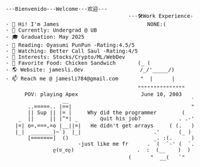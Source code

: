 <!--
**skxvtchy/skxvtchy** is a ✨ _special_ ✨ repository because its `README.md` (this file) appears on your GitHub profile.
Here are some ideas to get you started:
-->
<pre>
---Bienvenido---Welcome---欢迎---                                        ,;                             __|_
                                       ---🛠️Work Experience---        ,' |                        -----oo(_)oo----
- 👋 Hi! I'm James                            NONE:(                 /   :          __,-~~/~ "" `---.      
- 🤖 Currently: Undergrad @ UB                                    --'   /          _/_,---(      ,    ) 
- 🎓 Graduation: May 2025                                         \/ />/       __ /        <    /   )  \___
- 📰 Reading: Oyasumi PunPun -Rating:4.5/5                        /  /_\ --===;;;'====------------------===;;;=== -
- 🎥 Watching: Better Call Saul -Rating:4/5                    __/   /           \/    ~"~"~"~"~"~\~"~)~"/
- 🚀 Interests: Stocks/Crypto/ML/WebDev                        ) '-./             (_ (   \  (     >    \)
- 🥪 Favorite Food: Chicken Sandwich       (_ (                ./  :\              \_( _ <         >_>'  
- 🌎 Website: jamesli.dev                  /_/'_____/)         /.' '                  ~ `-i' ::>|--"        
- 📫 Reach me @ jamesli784@gmail.com       "  |      |         '/'    pls hire me         I;|.|.|
                                          """""""""""""""      +    I have no cache       <|i::|i|`.   ( ͡° ͜ʖ ͡°)ﾉ⌐■-■
      POV: playing Apex                    June 10, 2003     '        -not a joke        (`^'"`-' ")   -Rizzard of Oz 
                  __                                       `.            ಠ_ಠ                            
       ..=====.. |==|                                      "-                                         ---Languages---
       || Sup || |= |     Why did the programmer        (   |       .==\"'"/==.       Pointer?          javascript
    _  ||     || |^*| _       quit his job?            . .-'  '.    ((+) .  .:)   I barely know her       python
   |=| o=,===,=o |__||=|   He didn't get arrays     ( (.   )):      |'.-(o)-.'|       (☞ﾟヮﾟ)☞             C
   |_|  _______)~`)  |_|                       .'      (_ )         \/  \_/  \/                           Scala
       [=======]  ()                           _. :(.      )  ` I dont own a console
                       -just like me fr      .  (  `-' (  `.   )       
               ლ(ಠ_ಠლ)                    .  :  (__    )  )                     Thanks For Visiting!!!
                                       (      "  __(   `"       ` ))                   ⊂(◉‿◉)つ
</pre>
<!--
What you lookin for?🤨
PLEASE HELP ME I'M AM CLINICALLY INSANE
:DISCLAIMER:
I am not 
-->

